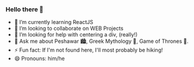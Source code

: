 ### Hello there 👋

- 🌱 I’m currently learning ReactJS
- 👯 I’m looking to collaborate on WEB Projects
- 🤔 I’m looking for help with centering a div, (really!)
- 💬 Ask me about Peshawar 🏙️, Greek Mythology 🗿, Game of Thrones 👑.
- ⚡ Fun fact: If I'm not found here, I'll most probably be hiking!
- 😄 Pronouns: him/he

<!--
<img align="left" src="https://github-readme-stats.vercel.app/api?username=UmairJibran&count_private=true&show_icons=true">
<img align="right" src="https://github-readme-stats.vercel.app/api/top-langs/?username=umairjibran">
<img src="https://komarev.com/ghpvc/?username=umairjibran&label=Profile+Visits&color=dc143c">
**UmairJibran/UmairJibran** is a ✨ _special_ ✨ repository because its `README.md` (this file) appears on your GitHub profile.

Here are some ideas to get you started:

- 🔭 I’m currently working on ...
- 🌱 I’m currently learning ...
- 👯 I’m looking to collaborate on ...
- 🤔 I’m looking for help with ...
- 💬 Ask me about ...
- 📫 How to reach me: ...
- 😄 Pronouns: ...
- ⚡ Fun fact: ...
-->
